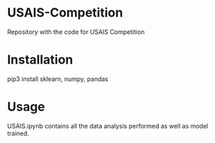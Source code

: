 # USAIS-Competition
Repository with the code for USAIS Competition

# Installation
pip3 install sklearn, numpy, pandas

# Usage
USAIS.ipynb contains all the data analysis performed as well as model trained. 
